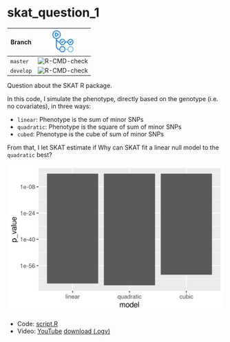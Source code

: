 # skat_question_1

Branch   |[![GitHub Actions logo](GitHubActions.png)](https://github.com/richelbilderbeek/skat_question_1/actions)
---------|-------------------------------------------------------------------------------------------------------------------
`master` |![R-CMD-check](https://github.com/richelbilderbeek/skat_question_1/workflows/R-CMD-check/badge.svg?branch=master) 
`develop`|![R-CMD-check](https://github.com/richelbilderbeek/skat_question_1/workflows/R-CMD-check/badge.svg?branch=develop)

Question about the SKAT R package.

In this code, I simulate the phenotype, directly based on the 
genotype (i.e. no covariates), in three ways:

 * `linear`: Phenotype is the sum of minor SNPs
 * `quadratic`: Phenotype is the square of sum of minor SNPs
 * `cubed`: Phenotype is the cube of sum of minor SNPs

From that, I let SKAT estimate if 
Why can SKAT fit a linear null model to the `quadratic` best?

![](p_values.png)

 * Code: [script.R](script.R)
 * Video: [YouTube](https://youtu.be/6Tmd6Y0RN-w) [download (.ogv)](http://richelbilderbeek.nl/skat_question_1.ogv)


